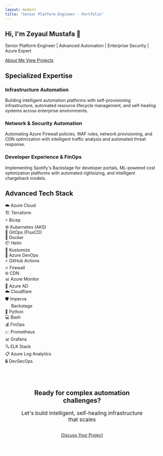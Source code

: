 ```yaml
---
layout: modern
title: "Senior Platform Engineer - Portfolio"
---
```


<section class="hero">
    <h1>Hi, I'm Zeyaul Mustafa 👋</h1>
    <p>Senior Platform Engineer | Advanced Automation | Enterprise Security | Azure Expert</p>
    <div class="cta-buttons">
        <a href="/about" class="btn btn-primary">
            <i class="fas fa-user"></i>
            About Me
        </a>
        <a href="/projects" class="btn btn-secondary">
            <i class="fas fa-rocket"></i>
            View Projects
        </a>
    </div>
</section>

<section class="section">
    <h2 class="section-title">Specialized Expertise</h2>
    <div class="cards-grid">
        <div class="card">
            <div class="card-icon">
                <i class="fas fa-robot"></i>
            </div>
            <h3>Infrastructure Automation</h3>
            <p>Building intelligent automation platforms with self-provisioning infrastructure, automated resource lifecycle management, and self-healing systems across enterprise environments.</p>
        </div>
        <div class="card">
            <div class="card-icon">
                <i class="fas fa-network-wired"></i>
            </div>
            <h3>Network & Security Automation</h3>
            <p>Automating Azure Firewall policies, WAF rules, network provisioning, and CDN optimization with intelligent traffic analysis and automated threat response.</p>
        </div>
        <div class="card">
            <div class="card-icon">
                <i class="fas fa-users-cog"></i>
            </div>
            <h3>Developer Experience & FinOps</h3>
            <p>Implementing Spotify's Backstage for developer portals, ML-powered cost optimization platforms with automated rightsizing, and intelligent chargeback models.</p>
        </div>
    </div>
</section>

<section class="section">
    <h2 class="section-title">Advanced Tech Stack</h2>
    <div class="skills-grid">
        <div class="skill-tag">☁️ Azure Cloud</div>
        <div class="skill-tag">🏗️ Terraform</div>
        <div class="skill-tag">⚡ Bicep</div>
        <div class="skill-tag">⚙️ Kubernetes (AKS)</div>
        <div class="skill-tag">🔄 GitOps (FluxCD)</div>
        <div class="skill-tag">🐳 Docker</div>
        <div class="skill-tag">📦 Helm</div>
        <div class="skill-tag">🔧 Kustomize</div>
        <div class="skill-tag">🚀 Azure DevOps</div>
        <div class="skill-tag">⚡ GitHub Actions</div>
        <div class="skill-tag">🔥 Firewall</div>
        <div class="skill-tag">🌐 CDN</div>
        <div class="skill-tag">📊 Azure Monitor</div>
        <div class="skill-tag">🔐 Azure AD</div>
        <div class="skill-tag">☁️ Cloudflare</div>
        <div class="skill-tag">🛡️ Imperva</div>
        <div class="skill-tag"><img src="https://backstage.io/img/favicon.ico" style="width: 16px; height: 16px; vertical-align: middle; margin-right: 4px;">Backstage</div>
        <div class="skill-tag">🐍 Python</div>
        <div class="skill-tag">💻 Bash</div>
        <div class="skill-tag">💰 FinOps</div>
        <div class="skill-tag">📈 Prometheus</div>
        <div class="skill-tag">📊 Grafana</div>
        <div class="skill-tag">🔍 ELK Stack</div>
        <div class="skill-tag">📋 Azure Log Analytics</div>
        <div class="skill-tag">🔒 DevSecOps</div>
    </div>
</section>

<section class="section">
    <div style="text-align: center; background: var(--card-bg); border: 1px solid var(--border-color); border-radius: 20px; padding: 3rem; backdrop-filter: blur(20px);">
        <h2 style="color: var(--text-primary); margin-bottom: 1rem;">Ready for complex automation challenges?</h2>
        <p style="color: var(--text-secondary); margin-bottom: 2rem; font-size: 1.1rem;">Let's build intelligent, self-healing infrastructure that scales</p>
        <a href="/contact" class="btn btn-primary">
            <i class="fas fa-envelope"></i>
            Discuss Your Project
        </a>
    </div>
</section>
